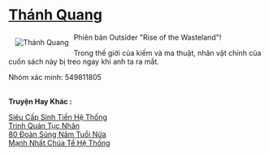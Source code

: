 <a href="https://truyentiki.com/thanh-quang.33897/" title="Thánh Quang"><h1>Thánh Quang</h1></a><div style="display:table"><img align="right" style="float: left; padding: 10px;" src="https://truyentiki.com/a/img/str/src/33897.jpg" alt="Thánh Quang">Phiên bản Outsider "Rise of the Wasteland"! <p></p> Trong thế giới của kiếm và ma thuật, nhân vật chính của cuốn sách này bị treo ngay khi anh ta ra mắt. <p></p> Nhóm xác minh: 549811805</div><p><br><b>Truyện Hay Khác :</b></p><a href="https://truyentiki.com/sieu-cap-sinh-tien-he-thong.33896/" alt="Siêu Cấp Sinh Tiền Hệ Thống">Siêu Cấp Sinh Tiền Hệ Thống</a><br/><a href="https://github.com/nownovels/top500/tree/master/truyenhay/33673/" alt="Trinh Quán Tục Nhân">Trinh Quán Tục Nhân</a><br/><a href="https://truyentiki.wordpress.com/2020/06/08/80-doan-sung-nam-tuoi-nua/" alt="80 Đoàn Sủng Năm Tuổi Nửa">80 Đoàn Sủng Năm Tuổi Nửa</a><br/><a href="https://truyentiki.wordpress.com/2020/06/08/manh-nhat-chua-te-he-thong/" alt="Mạnh Nhất Chúa Tể Hệ Thống">Mạnh Nhất Chúa Tể Hệ Thống</a><br/>